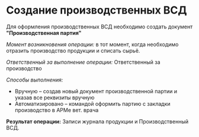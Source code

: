 # Создание производственных ВСД

Для оформления производственных ВСД необходимо создать документ **"Производственная партия"**

*Момент возникновения операции:* в тот момент, когда необходимо отразить производство продукции и списать сырьё.

*Ответственный за выполнение операции:* Ответственный за производство

*Cпособы выполнения:*

- Вручную – создав новый документ производственной партии и указав все реквизиты вручную
- Автоматизировано – командой оформить партию с закладки производство в АРМе вет. врача

**Результат операции:** Записи журнала продукции и Производственный ВСД.

